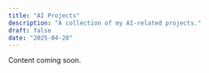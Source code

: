 ```yaml
---
title: "AI Projects"
description: "A collection of my AI-related projects."
draft: false
date: "2025-04-28"
---
```


Content coming soon.
